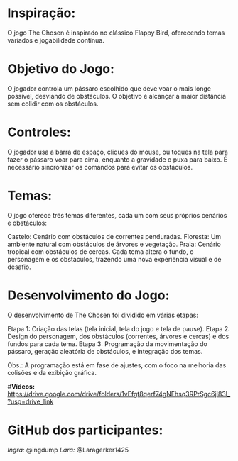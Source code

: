 # **Inspiração:**
O jogo The Chosen é inspirado no clássico Flappy Bird, oferecendo temas variados e jogabilidade contínua.

# **Objetivo do Jogo:**
O jogador controla um pássaro escolhido que deve voar o mais longe possível, desviando de obstáculos. O objetivo é alcançar a maior distância sem colidir com os obstáculos.

# **Controles:**
O jogador usa a barra de espaço, cliques do mouse, ou toques na tela para fazer o pássaro voar para cima, enquanto a gravidade o puxa para baixo. É necessário sincronizar os comandos para evitar os obstáculos.

# **Temas:**
O jogo oferece três temas diferentes, cada um com seus próprios cenários e obstáculos:

Castelo: Cenário com obstáculos de correntes penduradas.
Floresta: Um ambiente natural com obstáculos de árvores e vegetação.
Praia: Cenário tropical com obstáculos de cercas.
Cada tema altera o fundo, o personagem e os obstáculos, trazendo uma nova experiência visual e de desafio.

# **Desenvolvimento do Jogo:**
O desenvolvimento de The Chosen foi dividido em várias etapas:

Etapa 1: Criação das telas (tela inicial, tela do jogo e tela de pause).
Etapa 2: Design do personagem, dos obstáculos (correntes, árvores e cercas) e dos fundos para cada tema.
Etapa 3: Programação da movimentação do pássaro, geração aleatória de obstáculos, e integração dos temas.

Obs.: A programação está em fase de ajustes, com o foco na melhoria das colisões e da exibição gráfica.

#**Vídeos:**
https://drive.google.com/drive/folders/1vEfgt8qerf74gNFhsq3RPrSgc6jI83I_?usp=drive_link

# **GitHub dos participantes:**
*Ingra:* @ingdump
*Lara:* @Laragerker1425
